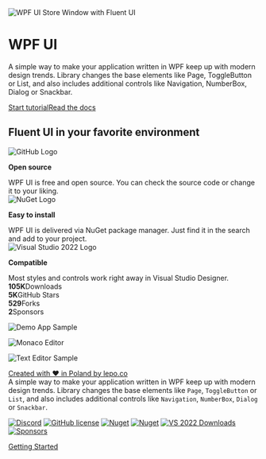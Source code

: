 <div class="spaced-page">
  <div class="row">
      <div class="col-12 col-lg-6">
          <div class="colorfull"><img src="/images/wpfui-gallery.png" alt="WPF UI Store Window with Fluent UI"></div>
      </div>
      <div class="col-12 col-lg-6 d-flex align-items-center">
          <div class="spaced-page-separator">
              <h1 class="display-1">WPF UI</h1>
              <p>A simple way to make your application written in WPF keep up with modern design trends. Library changes
                  the base elements like Page, ToggleButton or List, and also includes additional controls like
                  Navigation, NumberBox, Dialog or Snackbar.</p><a class="btn btn-outline-primary mr-05"
                  href="/documentation/getting-started.html">Start tutorial</a><a class="btn btn-outline-light"
                  href="/documentation">Read the docs</a>
          </div>
      </div>
  </div>
</div>
<div>
  <div class="row">
    <div class="col-12 col-lg-6">
      <div class="space">
        <h2 class="display-4">Fluent UI in your favorite environment</h2>
      </div>
    </div>
    <div class="col-12"></div>
    <div class="col-12 col-lg-4 separator-bottom">
      <div class="card">
        <div class="card-body">
          <img src="/images/github.svg" alt="GitHub Logo" />
          <p><strong>Open source</strong></p>
          <span
            >WPF UI is free and open source. You can check the source code or
            change it to your liking.</span
          >
        </div>
      </div>
    </div>
    <div class="col-12 col-lg-4 separator-bottom">
      <div class="card">
        <div class="card-body">
          <img src="/images/nuget.svg" alt="NuGet Logo" />
          <p><strong>Easy to install</strong></p>
          <span
            >WPF UI is delivered via NuGet package manager. Just find it in
            the search and add to your project.</span
          >
        </div>
      </div>
    </div>
    <div class="col-12 col-lg-4 separator-bottom">
      <div class="card">
        <div class="card-body">
          <img src="/images/vs22.svg" alt="Visual Studio 2022 Logo" />
          <p><strong>Compatible</strong></p>
          <span
            >Most styles and controls work right away in Visual Studio
            Designer.</span
          >
        </div>
      </div>
    </div>
  </div>
</div>
<div class="row">
    <div class="col-12 col-sm-6 col-lg-3 d-flex justify-content-center">
        <div class="stats">
            <strong id="wpfui-downloads" class="display-4">105K</strong>Downloads
        </div>
    </div>
    <div class="col-12 col-sm-6 col-lg-3 d-flex justify-content-center">
        <div class="stats">
            <strong id="wpfui-stars" class="display-4">5K</strong>GitHub Stars
        </div>
    </div>
    <div class="col-12 col-sm-6 col-lg-3 d-flex justify-content-center">
        <div class="stats">
            <strong id="wpfui-forks" class="display-4">529</strong>Forks
        </div>
    </div>
    <div class="col-12 col-sm-6 col-lg-3 d-flex justify-content-center">
        <div class="stats">
            <strong id="wpfui-sponsors" class="display-4">2</strong>Sponsors
        </div>
    </div>
</div>

![Demo App Sample](https://user-images.githubusercontent.com/13592821/166259110-0fb98120-fe34-4e6d-ab92-9f72ad7113c3.png)

![Monaco Editor](https://user-images.githubusercontent.com/13592821/258610583-7d71f69d-45b3-4be6-bcb8-8cf6cd60a2ff.png)

![Text Editor Sample](https://user-images.githubusercontent.com/13592821/165918838-a65cbb86-4fc4-4efb-adb7-e39027fb661f.png)

[Created with ❤ in Poland by lepo.co](https://dev.lepo.co/)  
A simple way to make your application written in WPF keep up with modern design trends. Library changes the base elements like `Page`, `ToggleButton` or `List`, and also includes additional controls like `Navigation`, `NumberBox`, `Dialog` or `Snackbar`.

[![Discord](https://img.shields.io/discord/1071051348348514375?label=discord)](https://discord.gg/AR9ywDUwGq) [![GitHub license](https://img.shields.io/github/license/lepoco/wpfui)](https://github.com/lepoco/wpfui/blob/master/LICENSE) [![Nuget](https://img.shields.io/nuget/v/WPF-UI)](https://www.nuget.org/packages/WPF-UI/) [![Nuget](https://img.shields.io/nuget/dt/WPF-UI?label=nuget)](https://www.nuget.org/packages/WPF-UI/) [![VS 2022 Downloads](https://img.shields.io/visual-studio-marketplace/i/lepo.WPF-UI?label=vs-2022)](https://marketplace.visualstudio.com/items?itemName=lepo.WPF-UI) [![Sponsors](https://img.shields.io/github/sponsors/lepoco)](https://github.com/sponsors/lepoco)

[Getting Started](/documentation/getting-started.html)
